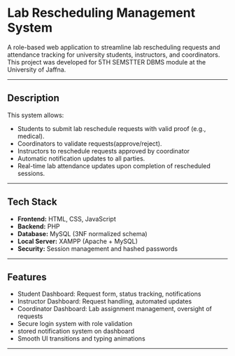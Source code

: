 # Lab Rescheduling  Management System

A role-based web application to streamline lab rescheduling requests and attendance tracking for university students, instructors, and coordinators. This project was developed for  5TH SEMSTTER DBMS  module at the University of Jaffna.

---

##  Description

This system allows:
- Students to submit lab reschedule requests with valid proof (e.g., medical).
- Coordinators to validate requests(approve/reject).
- Instructors to reschedule requests approved by coordinator 
- Automatic notification updates to all parties.
- Real-time lab attendance updates upon completion of rescheduled sessions.

---

##  Tech Stack

- **Frontend:** HTML, CSS, JavaScript
- **Backend:** PHP
- **Database:** MySQL (3NF normalized schema)
- **Local Server:** XAMPP (Apache + MySQL)
- **Security:** Session management and hashed passwords

---

##  Features

-  Student Dashboard: Request form, status tracking, notifications
-  Instructor Dashboard: Request handling, automated updates
-  Coordinator Dashboard: Lab assignment management, oversight of requests
-  Secure login system with role validation
-  stored notification system on dashboard
-  Smooth UI transitions and typing animations

---



